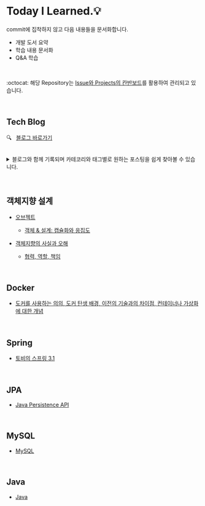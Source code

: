 <br />       

# Today I Learned.💡     

commit에 집착하지 않고 다음 내용들을 문서화합니다.           
* 개발 도서 요약     
* 학습 내용 문서화     
* Q&A 학습         

<br />     

:octocat: 해당 Repository는 [Issue와 Projects의 칸반보드](https://github.com/hyerin6/TIL/projects/1)를 활용하여 관리되고 있습니다.                    

<br />       
 

## Tech Blog      
:mag:  &nbsp;  [블로그 바로가기](https://hyerin6.github.io/)          



<br />   

<details>
<summary>블로그와 함께 기록되며 카테코리와 태그별로 원하는 포스팅을 쉽게 찾아볼 수 있습니다.</summary>
<div markdown="1">

 <br />
 
|posting|
|--|
|[OAuth 2.0](https://hyerin6.github.io/2021-07-23/OAuth2/)|
|[HTTP API & RESTful API](https://hyerin6.github.io/2021-07-23/restfulapi/)|
|[Token 인증 방식이 생긴 이유](https://hyerin6.github.io/2021-07-23/session-token/)|
|[모놀리틱 서비스 vs. 마이크로 서비스](https://hyerin6.github.io/2021-07-24/msa/)|
|[Web Server & Web Application Server](https://hyerin6.github.io/2021-07-24/ws-was/)|      
|[Session은 어떻게 같은 key 값을 구분할까?](https://hyerin6.github.io/2021-07-26/session-how-do-they-work/)|            
|[Gradle vs. Maven](https://hyerin6.github.io/2021-01-06/buildtool/)|      
|[Gradle 사용법](https://hyerin6.github.io/2021-07-31/gradle/)|            
|[Gradle에서 Qureydsl 사용](https://hyerin6.github.io/2021-08-02/querydsl/)|         
|[Git-flow 란? (+ 인텔리제이 플러그인 사용법)](https://hyerin6.github.io/2021-07-30/gitflow/)|      
|[DbSchema 사용하기](https://hyerin6.github.io/2021-07-31/dbschema/)|          
|[Enum `@Enumerated` vs `@Converter`](https://hyerin6.github.io/2021-08-06/enum-converter/)|         
|[createdAt, updatedAt 자동으로 저장하기](https://hyerin6.github.io/2021-08-14/createdAt/)|     
|[스프링 예외 발생 위치와 처리 방법](https://hyerin6.github.io/2021-08-16/spring-exception/)|      
|[Spring Security Architecture 살펴보기](https://hyerin6.github.io/2021-08-22/springsecurity(1)/)|         
|[Spring Security 로그인 절차](https://hyerin6.github.io/2021-08-22/springsecurity(2)/)|         
|[Spring Security + OAuth2.0 + Kakao 로그인 절차](https://hyerin6.github.io/2021-08-24/springsecurity(3)/)|    
|[Spring Security OAuth2.0에서 JWT를 사용하는 이유](https://hyerin6.github.io/2021-08-26/springsecurity(4)/)||    
|[로그인한 유저 정보 가져오기](https://hyerin6.github.io/2021-09-12/login-success/)|   
|[직렬화란?](https://hyerin6.github.io/2021-09-13/serialize(1)/)|   
|[직렬화가 품고 있는 위험](https://hyerin6.github.io/2021-09-13/serialize(2)/)|
|[ElasticSearch란?](https://hyerin6.github.io/2021-09-17/es/)| 
|[JPA JOIN 어떻게 할까? (타임라인 구현)](https://hyerin6.github.io/2021-09-17/jpa-join/)|  
|[JUnit5 테스트 코드 작성해보자 (+BDD)](https://hyerin6.github.io/2021-09-20/junit5-bdd/)|  
|[로깅 기능 개발하고 슬랙으로 알림 받기](https://hyerin6.github.io/2021-09-22/log-slack/)|
|[스프링이란?](https://hyerin6.github.io/2021-09-24/spring/)|
|[Spring Transaction으로 알아보는 AOP](https://hyerin6.github.io/2021-10-06/aop/)|
|[Spring IoC/DI 란?](https://hyerin6.github.io/2021-10-06/ioc-di/)|
|[엘라스틱서치로 검색기능 개발하기](https://hyerin6.github.io/2021-09-27/search/)|
|[엘라스틱서치 부분 검색 기능 개발](https://hyerin6.github.io/2021-10-08/es-search/)||
|[SSH 명칭 & 인증 과정 정리](https://hyerin6.github.io/2021-10-14/ssh/)| 
|[Nginx 로드 밸런싱 구성](https://hyerin6.github.io/2021-10-18/loadbalancing/)|
|[무중단 배포 환경 이해](https://hyerin6.github.io/2021-10-17/deploy/)|
|[CI/CD 구축 (Jenkins)](https://hyerin6.github.io/2021-10-20/jenkins/)|
|[Template Engine & JAR vs. WAR](https://hyerin6.github.io/2021-11-02/Thymeleaf/)|
|[artillery란?](https://hyerin6.github.io/2021-11-05/artillery/)|
|[어떤 부분을 테스트하고 분석해야 할까?](https://hyerin6.github.io/2021-11-05/stress-test/)|
|[CQRS란?](https://hyerin6.github.io/2021-11-08/cqrs1/)|
|[CQRS 구현](https://hyerin6.github.io/2021-11-08/cqrs2/)|


</div>
</details>

 
 
 
<br />      
<br />       


## 객체지향 설계      
* [오브젝트](https://github.com/hyerin6/TIL/tree/main/Object/%EC%98%A4%EB%B8%8C%EC%A0%9D%ED%8A%B8)     
    - [객체 & 설계: 캡슐화와 응집도](https://github.com/hyerin6/TIL/blob/main/Object/%EC%98%A4%EB%B8%8C%EC%A0%9D%ED%8A%B8/%EA%B0%9D%EC%B2%B4%26%EC%84%A4%EA%B3%84.md)     

* [객체지향의 사실과 오해](https://github.com/hyerin6/TIL/tree/main/Object/%EA%B0%9D%EC%B2%B4%EC%A7%80%ED%96%A5%EC%9D%98%EC%82%AC%EC%8B%A4%EA%B3%BC%EC%98%A4%ED%95%B4)   
    - [협력, 역할, 책임](https://github.com/hyerin6/TIL/blob/main/Object/%EA%B0%9D%EC%B2%B4%EC%A7%80%ED%96%A5%EC%9D%98%EC%82%AC%EC%8B%A4%EA%B3%BC%EC%98%A4%ED%95%B4/(1)%ED%98%91%EB%A0%A5%ED%95%98%EB%8A%94%EA%B0%9D%EC%B2%B4%EB%93%A4%EC%9D%98%EA%B3%B5%EB%8F%99%EC%B2%B4.md)    
 
<br />         

## Docker      
* [도커를 사용하는 의의, 도커 탄생 배경, 이전의 기술과의 차이점, 컨테이너나 가상화에 대한 개념](https://github.com/hyerin6/TIL/blob/main/Docker%26K8s/docker.md)    

<br />     

## Spring      
* [토비의 스프링 3.1](https://github.com/hyerin6/toby-spring)  

<br />     

## JPA     
* [Java Persistence API](https://github.com/hyerin6/JPA)     

<br />     

## MySQL    
* [MySQL](https://github.com/hyerin6/MySQL)   

<br />       

## Java 
* [Java](https://hyerin6.github.io/category/java/)   


